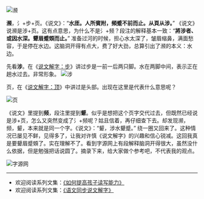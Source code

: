 ![濒](http://upload-images.jianshu.io/upload_images/275449-0b201be7270e8081.png?imageMogr2/auto-orient/strip%7CimageView2/2/w/1240)

**濒**，氵+步+页。《说文》：“**水厓。人所賓附，頻蹙不前而止。从頁从涉。**” 《说文》说濒是涉+页。这有点意思，为什么不是氵+频？段注的解释基本一致：“**將涉者、或因水深。顰眉蹙頞而止。**” 准备过河的时候，担心水太深了，皱眉缩鼻，满面愁容，于是停在水边。这脑洞开得有点大，费了好大劲，总算引出了濒的本义：水边。

先看**涉**。在《[说文解字：步](http://www.jianshu.com/p/0c0b8758d4ba)》讲过步是一前一后两只脚。水在两脚中间，表示正在趟水过去。非常形象。
![涉](http://upload-images.jianshu.io/upload_images/275449-36ed65aeb2bfee7b.png?imageMogr2/auto-orient/strip%7CimageView2/2/w/1240)

页，在《[说文解字：顶](http://www.jianshu.com/p/e48c7bf3eda0)》中讲过是头部。出现在这里是代表什么意思呢？

![页](http://upload-images.jianshu.io/upload_images/275449-f2363bb48b9c39f5.png?imageMogr2/auto-orient/strip%7CimageView2/2/w/1240)

《说文》里提到**频**，段注里提到**颦**。似乎是想把这个页字交代过去，但既然已经说是涉+页，怎么又突然变成了氵+频呢？姑且信着，再仔细查下去。却发现濒，频，颦，本来就是同一个字。《说文》：“颦，涉水顰蹙。” 绕一圈又回来了。这种情况已屡见不鲜，见得多了，让我对许慎《说文解字》的兴趣和信心锐减。这回我真是要顰眉蹙頞了。实在理解不了。看到字源网上有段解释脑洞开得很大，虽然没什么依据，但是勉强把话说圆了。摘录下来，给大家做个参考吧，不代表我的观点。

![字源网](http://upload-images.jianshu.io/upload_images/275449-62390dfb3b295d92.jpeg?imageMogr2/auto-orient/strip%7CimageView2/2/w/1240)

----
* 欢迎阅读系列文集：[《如何提高孩子读写能力》](http://www.jianshu.com/nb/8869173)
* 欢迎阅读系列文集：[《语文同步说文解字》](http://www.jianshu.com/notebooks/6718880/latest)
